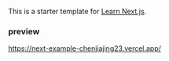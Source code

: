 This is a starter template for [Learn Next.js](https://nextjs.org/learn).

### preview

https://next-example-chenjiajing23.vercel.app/
